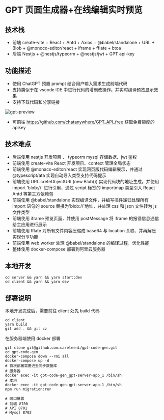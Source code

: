 # GPT 页面生成器+在线编辑实时预览

## 技术栈

- 前端 create-vite + React + Antd + Axios + @babel/standalone + URL + Blob + @monoco-editor/react + iframe + fflate + btoa
- 后端 Nestjs + @nestjs/typeorm + @nestjs/jwt + GPT api-key

## 功能描述

- 使用 ChatGPT 预置 prompt 结合用户输入需求生成前端代码
- 支持类似于在 vscode IDE 中进行代码的增删改操作，并实时编译预览显示效果
- 支持下载代码和分享链接

![gpt-preview](https://careteenl.github.io/images/project/gpt/gpt-preview.png)

- 可前往 https://github.com/chatanywhere/GPT_API_free 获取免费额度的 apikey

## 技术难点

- 后端使用 nestjs 开发项目 、 typeorm mysql 存储数据、jwt 鉴权
- 前端使用 create-vite React 开发项目、context 管理全局状态
- 前端使用 @monaco-editor/react 实现网页版代码编辑展示，并通过 @typescript/ata 实现自动导入类型支持代码提示
- 前端使用 URL.creteObjectURL(new Blob()) 实现代码块的地址生成，并使用 import 'blob://' 进行引用，通过 script 标签的 importmap 类型引入 React Antd 等第三方依赖包
- 前端使用 @babel/standalone 实现编译文件，并编写插件递归处理所有 import 语句的 source 替换为'blob://'地址，并处理 css 和 json 文件转为 js 文件类型
- 前端使用 iframe 预览页面，并使用 postMessage 将 iframe 的报错信息通信给主应用进行展示
- 前端使用 fflate 对所有文件内容压缩成 base64 与 location 关联、并再解压实现分享功能
- 前端使用 web worker 处理 @babel/standalone 的编译过程，优化性能
- 整体使用 docker-compose 部署到阿里云服务器

## 本地开发

```shell
cd server && yarn && yarn start:dev
cd client && yarn && yarn dev
```

## 部署说明

本地开发完成后，需要前往 client 处先 build 代码

```shell
cd client
yarn build
git add . && git cz
```

在服务器端使用 docker 部署

```shell
git clone git@github.com:careteenL/gpt-code-gen.git
cd gpt-code-gen
docker-compose down --rmi all
docker-compose up -d
# 首次部署需要进去同步数据库
# 服务器
docker exec -it gpt-code-gen_gpt-server-app_1 /bin/sh
# 本地
docker exec -it gpt-code-gen-gpt-server-app-1 /bin/sh
npm run migration:run

# 端口暴露
# 前端 8700
# API 8701
# Mysql 8702
```
